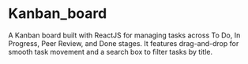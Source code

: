 # Kanban_board
A Kanban board built with ReactJS for managing tasks across To Do, In Progress, Peer Review, and Done stages. It features drag-and-drop for smooth task movement and a search box to filter tasks by title.
